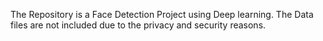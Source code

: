 The Repository is a Face Detection Project using Deep learning.
The Data files are not included due to the privacy and security reasons.
